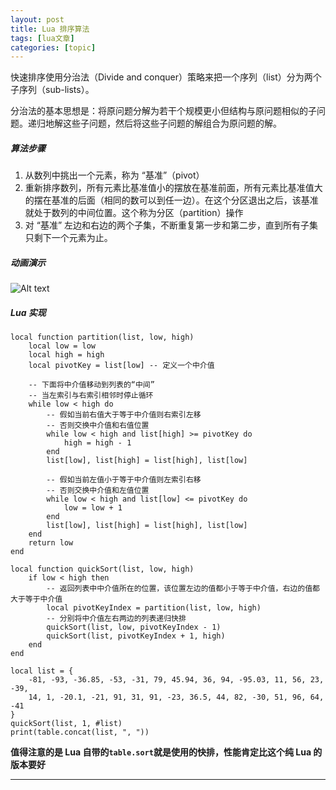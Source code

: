 ```yaml
---
layout: post
title: Lua 排序算法  
tags: [lua文章]
categories: [topic]
---
```

快速排序使用分治法（Divide and conquer）策略来把一个序列（list）分为两个子序列（sub-lists）。

分治法的基本思想是：将原问题分解为若干个规模更小但结构与原问题相似的子问题。递归地解这些子问题，然后将这些子问题的解组合为原问题的解。

##### 算法步骤

  1. 从数列中挑出一个元素，称为 “基准”（pivot）
  2. 重新排序数列，所有元素比基准值小的摆放在基准前面，所有元素比基准值大的摆在基准的后面（相同的数可以到任一边）。在这个分区退出之后，该基准就处于数列的中间位置。这个称为分区（partition）操作
  3. 对 “基准” 左边和右边的两个子集，不断重复第一步和第二步，直到所有子集只剩下一个元素为止。

##### 动画演示

![Alt text](https://ms2008.github.io//img/in-post/sort/Quicksort-example.gif)

##### Lua 实现

    
    
    local function partition(list, low, high)
        local low = low
        local high = high
        local pivotKey = list[low] -- 定义一个中介值
    
        -- 下面将中介值移动到列表的“中间”
        -- 当左索引与右索引相邻时停止循环
        while low < high do
            -- 假如当前右值大于等于中介值则右索引左移
            -- 否则交换中介值和右值位置
            while low < high and list[high] >= pivotKey do
                high = high - 1
            end
            list[low], list[high] = list[high], list[low]
    
            -- 假如当前左值小于等于中介值则左索引右移
            -- 否则交换中介值和左值位置
            while low < high and list[low] <= pivotKey do
                low = low + 1
            end
            list[low], list[high] = list[high], list[low]
        end
        return low
    end
    
    local function quickSort(list, low, high)
        if low < high then
            -- 返回列表中中介值所在的位置，该位置左边的值都小于等于中介值，右边的值都大于等于中介值
            local pivotKeyIndex = partition(list, low, high)
            -- 分别将中介值左右两边的列表递归快排
            quickSort(list, low, pivotKeyIndex - 1)
            quickSort(list, pivotKeyIndex + 1, high)
        end
    end
    
    local list = {
        -81, -93, -36.85, -53, -31, 79, 45.94, 36, 94, -95.03, 11, 56, 23, -39,
        14, 1, -20.1, -21, 91, 31, 91, -23, 36.5, 44, 82, -30, 51, 96, 64, -41
    }
    quickSort(list, 1, #list)
    print(table.concat(list, ", "))
    

**值得注意的是 Lua 自带的`table.sort`就是使用的快排，性能肯定比这个纯 Lua 的版本要好**

* * *